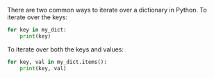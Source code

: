 There are two common ways to iterate over a dictionary in Python. To iterate over the keys:
```py
for key in my_dict:
    print(key)
```
To iterate over both the keys and values:
```py
for key, val in my_dict.items():
    print(key, val)
```